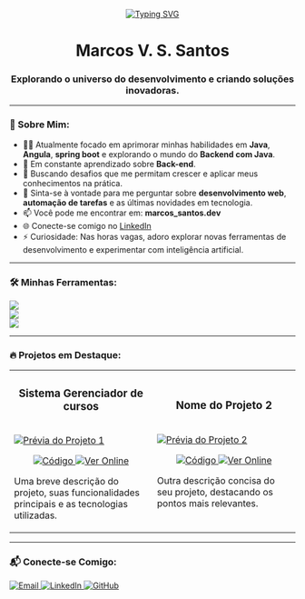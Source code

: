 <p align="center">
  <a href="https://git.io/typing-svg"><img src="https://readme-typing-svg.herokuapp.com?font=Fira+Code&pause=1000&center=true&vCenter=true&width=435&lines=Bem-vindo(a)+ao+meu+perfil!;Foco+em+back-end;Buscando+est%C3%A1gios" alt="Typing SVG" /></a>
</p>

<h1 align="center">Marcos V. S. Santos</h1>
<h3 align="center">Explorando o universo do desenvolvimento e criando soluções inovadoras.</h3>

---

### 🚀 Sobre Mim:
- 👨‍💻 Atualmente focado em aprimorar minhas habilidades em **Java**, **Angula**, **spring boot** e explorando o mundo do **Backend com Java**.
- 🌱 Em constante aprendizado sobre **Back-end**.
- 🤔 Buscando desafios que me permitam crescer e aplicar meus conhecimentos na prática.
- 💬 Sinta-se à vontade para me perguntar sobre **desenvolvimento web**, **automação de tarefas** e as últimas novidades em tecnologia.
- 📫 Você pode me encontrar em: **marcos_santos.dev**
- 🌐 Conecte-se comigo no [LinkedIn](https://www.linkedin.com/in/marcos-s-jar/)
- ⚡ Curiosidade: Nas horas vagas, adoro explorar novas ferramentas de desenvolvimento e experimentar com inteligência artificial.

---

### 🛠️ Minhas Ferramentas:
<p align="left">
  <a href="https://skillicons.dev">
    <img src="https://skillicons.dev/icons?i=java,js,python,html,css" />
  </a>
  <br/>
  <a href="https://skillicons.dev">
    <img src="https://skillicons.dev/icons?i=mongodb,mysql,hibernate,spring,angular" />
  </a>
  <br/>
  <a href="https://skillicons.dev">
    <img src="https://skillicons.dev/icons?i=maven,postman,eclipse,git,github" />
  </a>
</p>

---

### 🔥 Projetos em Destaque:

<table>
  <tr>
    <td width="50%">
      <h3 align="center">Sistema Gerenciador de cursos</h3>
      <br />
      <a href="[Sistema Gerenciador de Cursos](https://github.com/marcosvn3/SistemaGerenciadorDeCursos)">
        <img src="URL_DO_GIF_OU_IMAGEM_PROJETO_1" alt="Prévia do Projeto 1" />
      </a>
      <br />
      <p align="center">
        <a href="LINK_PARA_O_REPOSITORIO_1" target="_blank">
          <img src="https://img.shields.io/badge/Código-1D1F21?style=for-the-badge&logo=github&logoColor=white" alt="Código"/>
        </a>
        <a href="LINK_PARA_O_PROJETO_1_NO_AR" target="_blank">
          <img src="https://img.shields.io/badge/Ver%20Online-4285F4?style=for-the-badge&logo=google-chrome&logoColor=white" alt="Ver Online"/>
        </a>
      </p>
      <p>Uma breve descrição do projeto, suas funcionalidades principais e as tecnologias utilizadas.</p>
    </td>
    <td width="50%">
      <h3 align="center">Nome do Projeto 2</h3>
      <br />
      <a href="">
        <img src="URL_DO_GIF_OU_IMAGEM_PROJETO_2" alt="Prévia do Projeto 2" />
      </a>
      <br />
      <p align="center">
        <a href="[Biblioteca Pessoal](https://github.com/marcosvn3/BibliotecaPessoal/tree/main/BibliotecaPessoal)" target="_blank">
          <img src="https://img.shields.io/badge/Código-1D1F21?style=for-the-badge&logo=github&logoColor=white" alt="Código"/>
        </a>
        <a href="LINK_PARA_O_PROJETO_2_NO_AR" target="_blank">
          <img src="https://img.shields.io/badge/Ver%20Online-4285F4?style=for-the-badge&logo=google-chrome&logoColor=white" alt="Ver Online"/>
        </a>
      </p>
      <p>Outra descrição concisa do seu projeto, destacando os pontos mais relevantes.</p>
    </td>
  </tr>
</table>

---

### 📬 Conecte-se Comigo:
<p align="left">
  <a href="mailto:anthony.santoss.as@gmail.com" target="_blank">
    <img src="https://img.shields.io/badge/Email-EA4335?style=for-the-badge&logo=gmail&logoColor=white" alt="Email"/>
  </a>
  <a href="https://www.linkedin.com/in/anthony-santos12/" target="_blank">
    <img src="https://img.shields.io/badge/LinkedIn-0077B5?style=for-the-badge&logo=linkedin&logoColor=white" alt="LinkedIn"/>
  </a>
  <a href="https://github.com/AnthonySantoss" target="_blank">
    <img src="https://img.shields.io/badge/GitHub-181717?style=for-the-badge&logo=github&logoColor=white" alt="GitHub"/>
  </a>
</p>

